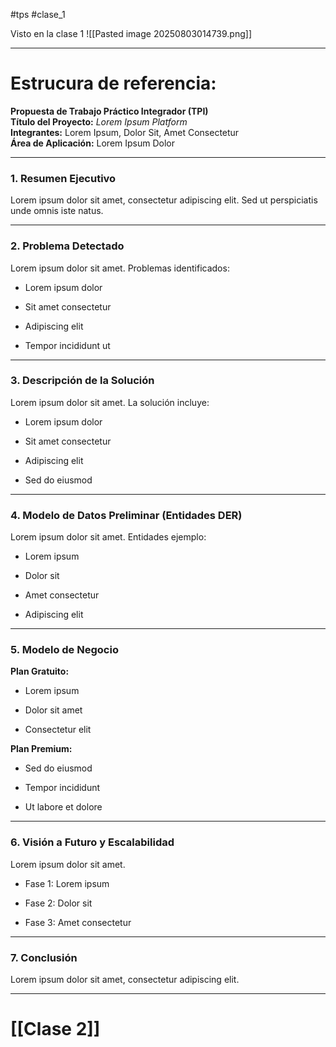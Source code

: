 #tps #clase_1

Visto en la clase 1
![[Pasted image 20250803014739.png]]

---

# Estrucura de referencia:

**Propuesta de Trabajo Práctico Integrador (TPI)**  
**Título del Proyecto:** _Lorem Ipsum Platform_  
**Integrantes:** Lorem Ipsum, Dolor Sit, Amet Consectetur  
**Área de Aplicación:** Lorem Ipsum Dolor

---

### 1. Resumen Ejecutivo

Lorem ipsum dolor sit amet, consectetur adipiscing elit. Sed ut perspiciatis unde omnis iste natus.

---

### 2. Problema Detectado

Lorem ipsum dolor sit amet. Problemas identificados:

- Lorem ipsum dolor
    
- Sit amet consectetur
    
- Adipiscing elit
    
- Tempor incididunt ut
    

---

### 3. Descripción de la Solución

Lorem ipsum dolor sit amet. La solución incluye:

- Lorem ipsum dolor
    
- Sit amet consectetur
    
- Adipiscing elit
    
- Sed do eiusmod
    

---

### 4. Modelo de Datos Preliminar (Entidades DER)

Lorem ipsum dolor sit amet. Entidades ejemplo:

- Lorem ipsum
    
- Dolor sit
    
- Amet consectetur
    
- Adipiscing elit
    

---

### 5. Modelo de Negocio

**Plan Gratuito:**

- Lorem ipsum
    
- Dolor sit amet
    
- Consectetur elit
    

**Plan Premium:**

- Sed do eiusmod
    
- Tempor incididunt
    
- Ut labore et dolore
    

---

### 6. Visión a Futuro y Escalabilidad

Lorem ipsum dolor sit amet.

- Fase 1: Lorem ipsum
    
- Fase 2: Dolor sit
    
- Fase 3: Amet consectetur
    

---

### 7. Conclusión

Lorem ipsum dolor sit amet, consectetur adipiscing elit.

---

# [[Clase 2]]